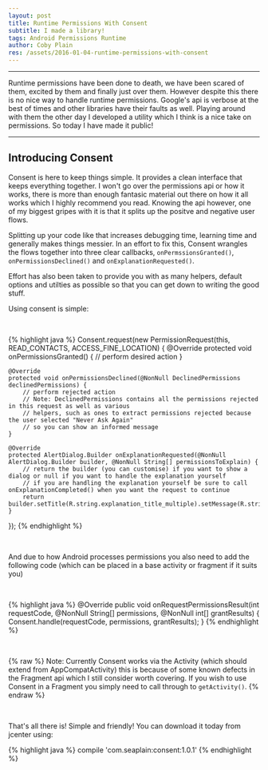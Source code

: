 ```yaml
---
layout: post
title: Runtime Permissions With Consent
subtitle: I made a library!
tags: Android Permissions Runtime
author: Coby Plain
res: /assets/2016-01-04-runtime-permissions-with-consent
---
```


---

Runtime permissions have been done to death, we have been scared of them, excited by them and finally just over them. However despite this there is no nice way to handle runtime permissions. Google's api is verbose at the best of times and other libraries have their faults as well. Playing around with them the other day I developed a utility which I think is a nice take on permissions. So today I have made it public! 

<!--end_excerpt-->

---

## Introducing Consent


Consent is here to keep things simple. It provides a clean interface that keeps everything together. I won't go over the permissions api or how it works, there is more than enough fantasic material out there on how it all works which I highly recommend you read. Knowing the api however, one of my biggest gripes with it is that it splits up the positve and negative user flows. 

Splitting up your code like that increases debugging time, learning time and generally makes things messier. In an effort to fix this, Consent wrangles the flows together into three clear callbacks, `onPermssionsGranted()`, `onPermissionsDeclined()` and `onExplanationRequested()`.

Effort has also been taken to provide you with as many helpers, default options and utilties as possible so that you can get down to writing the good stuff.

Using consent is simple:

&nbsp;

{% highlight java %}
Consent.request(new PermissionRequest(this, READ_CONTACTS, ACCESS_FINE_LOCATION) {
    @Override
    protected void onPermissionsGranted() {
        // perform desired action
    }

    @Override
    protected void onPermissionsDeclined(@NonNull DeclinedPermissions declinedPermissions) {
        // perform rejected action
        // Note: DeclinedPermissions contains all the permissions rejected in this request as well as various
        // helpers, such as ones to extract permissions rejected because the user selected "Never Ask Again"
        // so you can show an informed message
    }

    @Override
    protected AlertDialog.Builder onExplanationRequested(@NonNull AlertDialog.Builder builder, @NonNull String[] permissionsToExplain) {
        // return the builder (you can customise) if you want to show a dialog or null if you want to handle the explanation yourself
        // if you are handling the explanation yourself be sure to call onExplanationCompleted() when you want the request to continue
        return builder.setTitle(R.string.explanation_title_multiple).setMessage(R.string.explanation_message_multiple);
    }
});
{% endhighlight %}

&nbsp;

And due to how Android processes permissions you also need to add the following code (which can be placed in a base activity or fragment if it suits you)

&nbsp;

{% highlight java %}
@Override
public void onRequestPermissionsResult(int requestCode, @NonNull String[] permissions, @NonNull int[] grantResults) {
    Consent.handle(requestCode, permissions, grantResults);
}
{% endhighlight %}

&nbsp;

{% raw %}
Note: Currently Consent works via the Activity (which should extend from AppCompatActivity) this is because of some known defects in the Fragment api which I still consider worth covering. If you wish to use Consent in a Fragment you simply need to call through to `getActivity()`.
{% endraw %}

&nbsp;

That's all there is! Simple and friendly! You can download it today from jcenter using:

{% highlight java %}
compile 'com.seaplain:consent:1.0.1'
{% endhighlight %}

